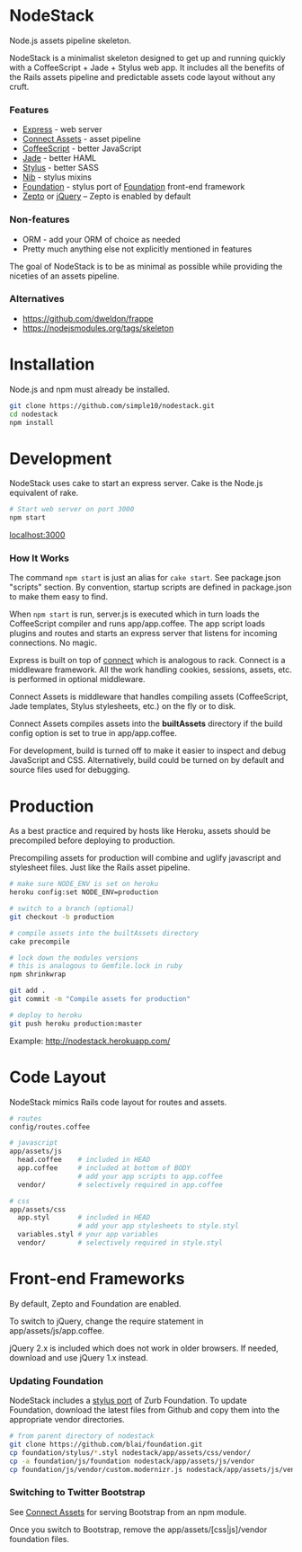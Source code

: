 NodeStack
=======

Node.js assets pipeline skeleton.

NodeStack is a minimalist skeleton designed to get up and running quickly with a
CoffeeScript + Jade + Stylus web app. It includes all the benefits of the
Rails assets pipeline and predictable assets code layout without any cruft.

### Features

* [Express](http://expressjs.com/) - web server
* [Connect Assets](https://github.com/adunkman/connect-assets) - asset pipeline
* [CoffeeScript](http://coffeescript.org/) - better JavaScript
* [Jade](http://jade-lang.com/) - better HAML
* [Stylus](http://learnboost.github.io/stylus/) - better SASS
* [Nib](https://github.com/visionmedia/nib) - stylus mixins
* [Foundation](https://github.com/blai/foundation) - stylus port of [Foundation](http://foundation.zurb.com/) front-end framework
* [Zepto](http://zeptojs.com/) or [jQuery](http://jquery.com/) – Zepto is enabled by default

### Non-features

* ORM - add your ORM of choice as needed
* Pretty much anything else not explicitly mentioned in features

The goal of NodeStack is to be as minimal as possible while providing the
niceties of an assets pipeline.

### Alternatives

* https://github.com/dweldon/frappe
* https://nodejsmodules.org/tags/skeleton


# Installation

Node.js and npm must already be installed.

```bash
git clone https://github.com/simple10/nodestack.git
cd nodestack
npm install
```


# Development

NodeStack uses cake to start an express server. Cake is the Node.js equivalent of rake.

```bash
# Start web server on port 3000
npm start
```

[localhost:3000](http://localhost:3000)


### How It Works

The command `npm start` is just an alias for `cake start`. See package.json "scripts" section.
By convention, startup scripts are defined in package.json to make them easy to find.

When `npm start` is run, server.js is executed which in turn loads the CoffeeScript compiler
and runs app/app.coffee. The app script loads plugins and routes and starts an express
server that listens for incoming connections. No magic.

Express is built on top of [connect](http://www.senchalabs.org/connect/) which is analogous
to rack. Connect is a middleware framework. All the work handling cookies, sessions, assets,
etc. is performed in optional middleware.

Connect Assets is middleware that handles compiling assets (CoffeeScript, Jade
templates, Stylus stylesheets, etc.) on the fly or to disk.

Connect Assets compiles assets into the **builtAssets** directory if the build config option
is set to true in app/app.coffee.

For development, build is turned off to make it easier to inspect and debug JavaScript and
CSS. Alternatively, build could be turned on by default and source files used for debugging.


# Production

As a best practice and required by hosts like Heroku, assets should be precompiled before
deploying to production.

Precompiling assets for production will combine and uglify javascript and stylesheet files.
Just like the Rails asset pipeline.

```bash
# make sure NODE_ENV is set on heroku
heroku config:set NODE_ENV=production

# switch to a branch (optional)
git checkout -b production

# compile assets into the builtAssets directory
cake precompile

# lock down the modules versions
# this is analogous to Gemfile.lock in ruby
npm shrinkwrap

git add .
git commit -m "Compile assets for production"

# deploy to heroku
git push heroku production:master
```

Example: http://nodestack.herokuapp.com/


# Code Layout

NodeStack mimics Rails code layout for routes and assets.

```bash
# routes
config/routes.coffee

# javascript
app/assets/js
  head.coffee    # included in HEAD
  app.coffee     # included at bottom of BODY
                 # add your app scripts to app.coffee
  vendor/        # selectively required in app.coffee

# css
app/assets/css
  app.styl       # included in HEAD
                 # add your app stylesheets to style.styl
  variables.styl # your app variables
  vendor/        # selectively required in style.styl
```


# Front-end Frameworks

By default, Zepto and Foundation are enabled.

To switch to jQuery, change the require statement in app/assets/js/app.coffee.

jQuery 2.x is included which does not work in older browsers.
If needed, download and use jQuery 1.x instead.

### Updating Foundation

NodeStack includes a [stylus port](https://github.com/blai/foundation.git) of Zurb Foundation.
To update Foundation, download the latest files from Github and copy them into the appropriate
vendor directories.

```bash
# from parent directory of nodestack
git clone https://github.com/blai/foundation.git
cp foundation/stylus/*.styl nodestack/app/assets/css/vendor/
cp -a foundation/js/foundation nodestack/app/assets/js/vendor
cp foundation/js/vendor/custom.modernizr.js nodestack/app/assets/js/vendor/modernizr.custom.js
```

### Switching to Twitter Bootstrap

See [Connect Assets](https://github.com/adunkman/connect-assets) for serving Bootstrap from an
npm module.

Once you switch to Bootstrap, remove the app/assets/[css|js]/vendor foundation files.


